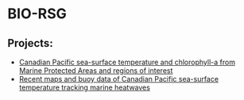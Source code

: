 # BIO-RSG

## Projects:

* [Canadian Pacific sea-surface temperature and chlorophyll-a from Marine Protected Areas and regions of interest](https://bio-rsg.github.io/SST_Chla_Report.html)
* [Recent maps and buoy data of Canadian Pacific sea-surface temperature tracking marine heatwaves](https://github.com/BIO-RSG/Pacific_SST_NRT_Monitoring)
